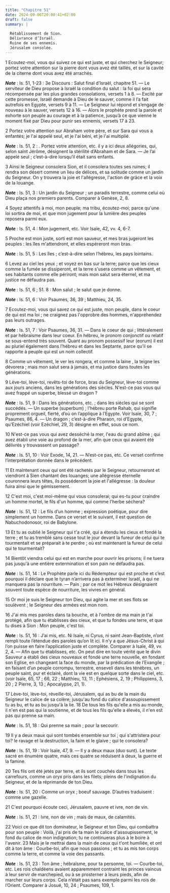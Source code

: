 ```yaml
---
title: "Chapitre 51"
date: 2024-09-06T20:00:41+02:00
draft: false
summary: |
  
  Rétablissement de Sion.
  Délivrance d’Israël.
  Ruine de ses ennemis.
  Jérusalem consolée.
---
```



1 Ecoutez-moi, vous qui suivez ce qui est juste, et qui cherchez le Seigneur; portez votre attention sur la pierre dont vous avez été taillés, et sur la cavité de la citerne dont vous avez été arrachés.

***Note*** :  Is. 51, 1-23 : 3e Discours : Salut final d’Israël, chapitre 51. ― Le serviteur de Dieu propose à Israël la condition du salut : la foi qui sera récompensée par les plus grandes consolations, versets 1 à 8. ― Excité par cette promesse, Israël demande à Dieu de le sauver, comme il l’a fait autrefois en Egypte, versets 9 à 11. ― Le Seigneur lui répond et s’engage de nouveau à le sauver, versets 12 à 16. ― Alors le prophète prend la parole et exhorte son peuple au courage et à la patience, jusqu’à ce que vienne le moment fixé par Dieu pour punir ses ennemis, versets 17 à 23.

2 Portez votre attention sur Abraham votre père, et sur Sara qui vous a enfantés; je l'ai appelé seul, et je l'ai béni, et je l'ai multiplié.

***Note*** :  Is. 51, 2 : . Portez votre attention, etc. il y a ici deux allégories, qui, selon saint Jérôme, désignent la stérilité d’Abraham et de Sara. ― Je l’ai appelé seul ; c’est-à-dire lorsqu’il était sans enfants.


3 Ainsi le Seigneur consolera Sion, et il consolera toutes ses ruines; il rendra son désert comme un lieu de délices, et sa solitude comme un jardin du Seigneur. On y trouvera la joie et l'allégresse, l'action de grâce et la voix de la louange.

***Note*** :  Is. 51, 3 : Un jardin du Seigneur ; un paradis terrestre, comme celui où Dieu plaça nos premiers parents. Comparer à Genèse, 2, 8.


4 Soyez attentifs à moi, mon peuple; ma tribu, écoutez-moi; parce qu'une loi sortira de moi, et que mon jugement pour la lumière des peuples reposera parmi eux.

***Note*** :  Is. 51, 4 : Mon jugement, etc. Voir Isaïe, 42, vv. 4, 6-7.

5 Proche est mon juste, sorti est mon sauveur, et mes bras jugeront les peuples : les îles m'attendront, et elles espéreront mon bras.

***Note*** :  Is. 51, 5 : Les îles ; c’est-à-dire selon l’hébreu, les pays lointains.


6 Levez au ciel les yeux ; et voyez en bas sur la terre; parce que les cieux comme la fumée se dissiperont, et la terre s'usera comme un vêtement, et ses habitants comme elle périront; mais mon salut sera éternel, et ma justice ne défaudra pas.

***Note*** :  Is. 51, 6 ; 51. 8 : Mon salut ; le salut que je donne.

***Note*** :  Is. 51, 6 : Voir Psaumes, 36, 39 ; Matthieu, 24, 35.


7 Ecoutez-moi, vous qui savez ce qui est juste, mon peuple, dans le coeur de qui est ma loi ; ne craignez pas l'opprobre des hommes, n'appréhendez pas leurs outrages.

***Note*** :  Is. 51, 7 : Voir Psaumes, 36, 31. ― Dans le coeur de qui ; littéralement et par hébraïsme dans leur coeur. En hébreu, le pronom conjonctif ou relatif se sous-entend très souvent. Quant au pronom possessif leur (eorum) il est au pluriel également dans l’hébreu et dans les Septante, parce qu’il se rapporte à peuple qui est un nom collectif.

8 Comme un vêtement, le ver les rongera, et comme la laine , la teigne les dévorera ; mais mon salut sera à jamais, et ma justice dans toutes les générations.


9 Lève-toi, lève-toi, revêts-toi de force, bras du Seigneur, lève-toi comme aux jours anciens, dans les générations des siècles. N'est-ce pas vous qui avez frappé un superbe, blessé un dragon ?

***Note*** :  Is. 51, 9 : Dans les générations, etc. ; dans les siècles qui se sont succédés. ― Un superbe (superbum) ; l’hébreu porte Rahab, qui signifie proprement orgueil, fierté, d’où on l’applique à l’Egypte. Voir Isaïe, 30, 7 ; Psaumes, 86, 4. ― Un dragon ; c’est-à-dire Pharaon, roi d’Egypte, qu’Ezéchiel (voir Ezéchiel, 29, 3) désigne en effet, sous ce nom.

10 N'est-ce pas vous qui avez desséché la mer, l'eau du grand abîme ; qui avez établi une voie au profond de la mer, afin que ceux qui avaient été délivrés y trouvassent un passage?

***Note*** :  Is. 51, 10 : Voir Exode, 14, 21. ― N’est-ce pas, etc. Ce verset confirme l’interprétation donnée dans le précédent.


11 Et maintenant ceux qui ont été rachetés par le Seigneur, retourneront et viendront à Sien chantant des louanges; une allégresse éternelle couronnera leurs têtes, ils posséderont la joie et l'allégresse : la douleur fuira ainsi que le gémissement.


12 C'est moi, c'est moi-même qui vous consolerai; qui es-tu pour craindre un homme mortel, le fils d'un homme, qui comme l'herbe séchera?

***Note*** :  Is. 51, 12 : Le fils d’un homme ; expression poétique, pour dire simplement un homme. Dans ce verset et le suivant, il est question de Nabuchodonosor, roi de Babylone.

13 Et tu as oublié le Seigneur qui t'a créé, qui a étendu les cieux et fondé la terre ; et tu as tremblé sans cesse tout le jour devant la fureur de celui qui te tourmentait et se préparait à te perdre ; où est maintenant la fureur de celui qui te tourmentait?


14 Bientôt viendra celui qui est en marche pour ouvrir les prisons; il ne tuera pas jusqu'à une entière extermination et son pain ne défaudra pas.

***Note*** :  Is. 51, 14 : Le Prophète parle ici du Rédempteur qui est proche et c’est pourquoi il déclare que le tyran n’arrivera pas à exterminer Israël, à qui ne manquera pas la nourriture. ― Pain ; par ce mot les Hébreux désignaient souvent toute espèce de nourriture, les vivres en général.

15 Or moi je suis le Seigneur ton Dieu, qui agite la mer et ses flots se soulèvent ; le Seigneur des armées est mon nom.


16 J'ai mis mes paroles dans ta bouche, et à l'ombre de ma main je t'ai protégé, afin que tu établisses des cieux, et que tu fondes une terre, et que tu dises à Sion : Mon peuple, c'est toi.

***Note*** :  Is. 51, 16 : J’ai mis, etc. Ni Isaïe, ni Cyrus, ni saint Jean-Baptiste, n’ont rempli toute l’étendue des paroles qu’on lit ici. Il n’y a que Jésus-Christ à qui l’on puisse en faire l’application juste et complète. Comparer à Isaïe, 49, vv. 2, 4. ― Afin que tu établisses, etc. On peut dire en toute vérité que le divin Sauveur a établi des cieux nouveaux et fondé une terre nouvelle, en fondant son Eglise, en changeant la face du monde, par la prédication de l’Evangile ; en faisant d’un peuple corrompu, terrestre, enseveli dans les ténèbres, un peuple saint, pur et éclairé, dont la vie est en quelque sorte dans le ciel, etc. (voir Isaïe, 65, 17 ; 66, 22 ; Matthieu, 13, 11 ; Ephésiens, 2, 19 ; Philippiens, 3, 20 ; 2 Pierre, 3, 13 ; Apocalypse, 21, 1).


17 Lève-toi, lève-toi, réveille-toi, Jérusalem, qui as bu de la main du Seigneur le calice de sa colère; jusqu'au fond du calice d'assoupissement tu as bu, et tu as bu jusqu'à la lie. 18 De tous les fils qu'elle a mis au monde, il n'en est pas qui la soutienne, et de tous les fils qu'elle a élevés, il n'en est pas qui prenne sa main.

***Note*** :  Is. 51, 18 : Qui prenne sa main ; pour la secourir.

19 Il y a deux maux qui sont tombés ensemble sur toi ; qui s'attristera pour toi? le ravage et la destruction, la faim et le glaive ; qui te consolera?

***Note*** :  Is. 51, 19 : Voir Isaïe, 47, 9. ― Il y a deux maux (duo sunt). Le texte sacré en énumère quatre, mais ces quatre se réduisent à deux, la guerre et la famine.

20 Tes fils ont été jetés par terre, et ils sont couchés dans tous les carrefours, comme un oryx pris dans les filets; pleins de l'indignation du Seigneur, et de la réprimande de ton Dieu.

***Note*** :  Is. 51, 20 : Comme un oryx ; boeuf sauvage. D’autres traduisent : comme une gazelle.


21 C'est pourquoi écoute ceci, Jérusalem, pauvre et ivre, non de vin.

***Note*** :  Is. 51, 21 : Ivre, non de vin ; mais de maux, de calamités.

22 Voici ce que dit ton dominateur, le Seigneur et ton Dieu, qui combattra pour son peuple : Voilà, j'ai pris de ta main le calice d'assoupissement, le fond du calice de mon indignation; tu ne continueras plus à le boire à l'avenir. 23 Mais je le mettrai dans la main de ceux qui t'ont humiliée, et ont dit à ton âme : Courbe-toi, afin que nous passions ; et tu as mis ton corps comme la terre, et comme la voie des passants.

***Note*** :  Is. 51, 23 : Ton âme ; hébraïsme, pour ta personne, toi. ― Courbe-toi, etc. Les rois chaldéens avaient apparemment contraint les princes vaincus à leur servir de marchepied, ou à se prosterner à leurs pieds, afin de marcher sur leurs corps. Cela n’était pas sans exemple parmi les rois de l’Orient. Comparer à Josué, 10, 24 ; Psaumes, 109, 1.

